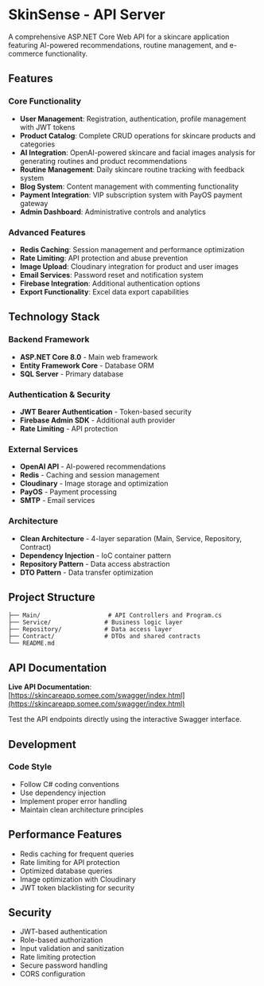 # SkinSense - API Server

A comprehensive ASP.NET Core Web API for a skincare application featuring AI-powered recommendations, routine management, and e-commerce functionality.

## Features

### Core Functionality
- **User Management**: Registration, authentication, profile management with JWT tokens
- **Product Catalog**: Complete CRUD operations for skincare products and categories
- **AI Integration**: OpenAI-powered skincare and facial images analysis for generating routines and product recommendations
- **Routine Management**: Daily skincare routine tracking with feedback system
- **Blog System**: Content management with commenting functionality
- **Payment Integration**: VIP subscription system with PayOS payment gateway
- **Admin Dashboard**: Administrative controls and analytics

### Advanced Features
- **Redis Caching**: Session management and performance optimization
- **Rate Limiting**: API protection and abuse prevention
- **Image Upload**: Cloudinary integration for product and user images
- **Email Services**: Password reset and notification system
- **Firebase Integration**: Additional authentication options
- **Export Functionality**: Excel data export capabilities

## Technology Stack

### Backend Framework
- **ASP.NET Core 8.0** - Main web framework
- **Entity Framework Core** - Database ORM
- **SQL Server** - Primary database

### Authentication & Security
- **JWT Bearer Authentication** - Token-based security
- **Firebase Admin SDK** - Additional auth provider
- **Rate Limiting** - API protection

### External Services
- **OpenAI API** - AI-powered recommendations
- **Redis** - Caching and session management
- **Cloudinary** - Image storage and optimization
- **PayOS** - Payment processing
- **SMTP** - Email services

### Architecture
- **Clean Architecture** - 4-layer separation (Main, Service, Repository, Contract)
- **Dependency Injection** - IoC container pattern
- **Repository Pattern** - Data access abstraction
- **DTO Pattern** - Data transfer optimization

## Project Structure

```
├── Main/                   # API Controllers and Program.cs
├── Service/               # Business logic layer
├── Repository/            # Data access layer
├── Contract/              # DTOs and shared contracts
└── README.md
```
## API Documentation

**Live API Documentation**: [https://skincareapp.somee.com/swagger/index.html](https://skincareapp.somee.com/swagger/index.html)

Test the API endpoints directly using the interactive Swagger interface.

## Development
### Code Style
- Follow C# coding conventions
- Use dependency injection
- Implement proper error handling
- Maintain clean architecture principles

## Performance Features

- Redis caching for frequent queries
- Rate limiting for API protection
- Optimized database queries
- Image optimization with Cloudinary
- JWT token blacklisting for security

## Security

- JWT-based authentication
- Role-based authorization
- Input validation and sanitization
- Rate limiting protection
- Secure password handling
- CORS configuration

